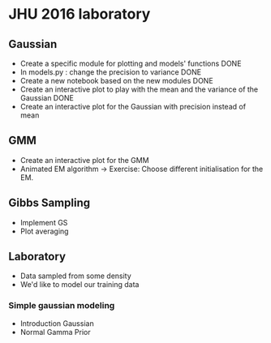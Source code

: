 # JHU 2016 laboratory

## Gaussian
* Create a specific module for plotting and models' functions DONE
* In models.py : change the precision to variance DONE
* Create a new notebook based on the new modules DONE
* Create an interactive plot to play with the mean and the variance of the Gaussian DONE
* Create an interactive plot for the Gaussian with precision instead of mean

## GMM
* Create an interactive plot for the GMM
* Animated EM algorithm -> Exercise: Choose different initialisation for the EM.

## Gibbs Sampling 
* Implement GS
* Plot averaging


## Laboratory
* Data sampled from some density 
* We'd like to model our training data

### Simple gaussian modeling
* Introduction Gaussian 
* Normal Gamma Prior
